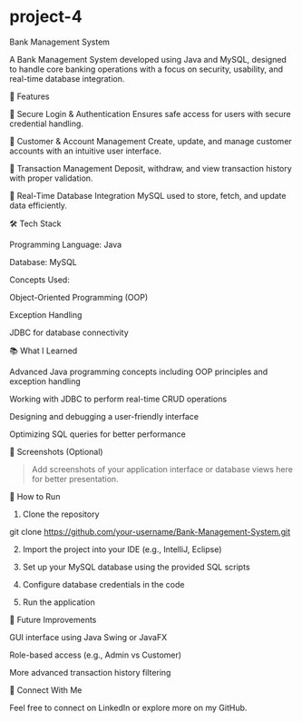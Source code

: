 # project-4
Bank Management System 

A Bank Management System developed using Java and MySQL, designed to handle core banking operations with a focus on security, usability, and real-time database integration.

🚀 Features

🔐 Secure Login & Authentication
Ensures safe access for users with secure credential handling.

👤 Customer & Account Management
Create, update, and manage customer accounts with an intuitive user interface.

💸 Transaction Management
Deposit, withdraw, and view transaction history with proper validation.

🧮 Real-Time Database Integration
MySQL used to store, fetch, and update data efficiently.

🛠️ Tech Stack

Programming Language: Java

Database: MySQL

Concepts Used:

Object-Oriented Programming (OOP)

Exception Handling

JDBC for database connectivity

📚 What I Learned

Advanced Java programming concepts including OOP principles and exception handling

Working with JDBC to perform real-time CRUD operations

Designing and debugging a user-friendly interface

Optimizing SQL queries for better performance

📸 Screenshots (Optional)

> Add screenshots of your application interface or database views here for better presentation.

📂 How to Run

1. Clone the repository

git clone https://github.com/your-username/Bank-Management-System.git

2. Import the project into your IDE (e.g., IntelliJ, Eclipse)

3. Set up your MySQL database using the provided SQL scripts

4. Configure database credentials in the code

5. Run the application

📌 Future Improvements

GUI interface using Java Swing or JavaFX

Role-based access (e.g., Admin vs Customer)

More advanced transaction history filtering

🔗 Connect With Me

Feel free to connect on LinkedIn or explore more on my GitHub.
